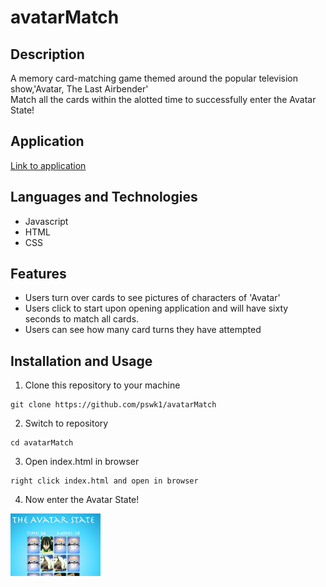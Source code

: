 # avatarMatch

## Description

A memory card-matching game themed around the popular television show,'Avatar, The Last Airbender'  
Match all the cards within the alotted time to successfully enter the Avatar State!

## Application

[Link to application](https://pswk1.github.io/avatarMatch/)

## Languages and Technologies

- Javascript
- HTML
- CSS

## Features

- Users turn over cards to see pictures of characters of 'Avatar'
- Users click to start upon opening application and will have sixty seconds to match all cards.
- Users can see how many card turns they have attempted

## Installation and Usage

1. Clone this repository to your machine

```
git clone https://github.com/pswk1/avatarMatch
```

2. Switch to repository

```
cd avatarMatch
```

3. Open index.html in browser

```
right click index.html and open in browser
```

4. Now enter the Avatar State!

<img src= '/assets/images/amscreen.png' alt='screenshot' height='100'>

